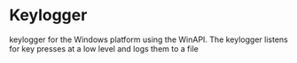 # Keylogger
keylogger for the Windows platform using the WinAPI. The keylogger listens for key presses at a low level and logs them to a file
